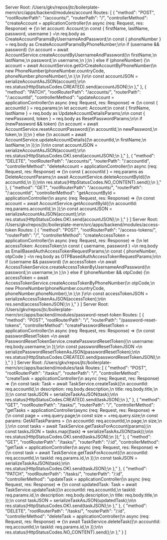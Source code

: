 Server Root: /Users/gkv/repos/jtc/boilerplate-mern/src/apps/backend/modules/account
Routes:
[
  {
    "method": "POST",
    "rootRouterPath": "/accounts/",
    "routerPath": "/",
    "controllerMethod": "createAccount = applicationController(\n    async (req: Request<CreateAccountParams>, res: Response) => {\n      let account: Account;\n      const { firstName, lastName, password, username } =\n        req.body as CreateAccountParamsByUsernameAndPassword;\n      const { phoneNumber } = req.body as CreateAccountParamsByPhoneNumber;\n\n      if (username && password) {\n        account = await AccountService.createAccountByUsernameAndPassword(\n          firstName,\n          lastName,\n          password,\n          username,\n        );\n      } else if (phoneNumber) {\n        account = await AccountService.getOrCreateAccountByPhoneNumber(\n          new PhoneNumber(phoneNumber.countryCode, phoneNumber.phoneNumber),\n        );\n      }\n\n      const accountJSON = serializeAccountAsJSON(account);\n\n      res.status(HttpStatusCodes.CREATED).send(accountJSON);\n    },"
  },
  {
    "method": "PATCH",
    "rootRouterPath": "/accounts/",
    "routerPath": "/:accountId",
    "controllerMethod": "updateAccount = applicationController(\n    async (req: Request<UpdateAccountParams>, res: Response) => {\n      const { accountId } = req.params;\n      let account: Account;\n      const { firstName, lastName } = req.body as UpdateAccountDetailsParams;\n\n      const { newPassword, token } = req.body as ResetPasswordParams;\n\n      if (newPassword && token) {\n        account = await AccountService.resetAccountPassword({\n          accountId,\n          newPassword,\n          token,\n        });\n      } else {\n        account = await AccountService.updateAccountDetails({\n          accountId,\n          firstName,\n          lastName,\n        });\n      }\n\n      const accountJSON = serializeAccountAsJSON(account);\n\n      res.status(HttpStatusCodes.OK).send(accountJSON);\n    },"
  },
  {
    "method": "DELETE",
    "rootRouterPath": "/accounts/",
    "routerPath": "/:accountId",
    "controllerMethod": "deleteAccount = applicationController(\n    async (req: Request<DeleteAccountParams>, res: Response) => {\n      const { accountId } = req.params as DeleteAccountParams;\n      await AccountService.deleteAccountById({\n        accountId,\n      });\n\n      res.status(HttpStatusCodes.NO_CONTENT).send();\n    },"
  },
  {
    "method": "GET",
    "rootRouterPath": "/accounts/",
    "routerPath": "/:accountId",
    "controllerMethod": "getAccountById = applicationController(\n    async (req: Request<GetAccountParams>, res: Response) => {\n      const account = await AccountService.getAccountById({\n        accountId: req.params.accountId,\n      });\n      const accountJSON = serializeAccountAsJSON(account);\n\n      res.status(HttpStatusCodes.OK).send(accountJSON);\n    },"
  }
]
Server Root: /Users/gkv/repos/jtc/boilerplate-mern/src/apps/backend/modules/access-token
Routes:
[
  {
    "method": "POST",
    "rootRouterPath": "/access-tokens/",
    "routerPath": "/",
    "controllerMethod": "createAccessToken = applicationController(\n    async (req: Request<CreateAccessTokenParams>, res: Response) => {\n      let accessToken: AccessToken;\n      const { username, password } =\n        req.body as EmailBasedAuthAccessTokenRequestParams;\n      const { phoneNumber, otpCode } =\n        req.body as OTPBasedAuthAccessTokenRequestParams;\n\n      if (username && password) {\n        accessToken =\n          await AccessTokenService.createAccessTokenByUsernameAndPassword(\n            password,\n            username,\n          );\n      } else if (phoneNumber && otpCode) {\n        accessToken = await AccessTokenService.createAccessTokenByPhoneNumber(\n          otpCode,\n          new PhoneNumber(phoneNumber.countryCode, phoneNumber.phoneNumber),\n        );\n      }\n\n      const accessTokenJSON = serializeAccessTokenAsJSON(accessToken);\n\n      res.send(accessTokenJSON);\n    },"
  }
]
Server Root: /Users/gkv/repos/jtc/boilerplate-mern/src/apps/backend/modules/password-reset-token
Routes:
[
  {
    "method": "POST",
    "rootRouterPath": "/",
    "routerPath": "/password-reset-tokens",
    "controllerMethod": "createPasswordResetToken = applicationController(\n    async (req: Request<CreatePasswordResetTokenParams>, res: Response) => {\n      const passwordResetToken =\n        await PasswordResetTokenService.createPasswordResetToken({\n          username: req.body.username,\n        });\n\n      const passwordResetTokenJSON =\n        serializePasswordResetTokenAsJSON(passwordResetToken);\n\n      res.status(HttpStatusCodes.CREATED).send(passwordResetTokenJSON);\n    },"
  }
]
Server Root: /Users/gkv/repos/jtc/boilerplate-mern/src/apps/backend/modules/task
Routes:
[
  {
    "method": "POST",
    "rootRouterPath": "/tasks/",
    "routerPath": "/",
    "controllerMethod": "createTask = applicationController(\n    async (req: Request<CreateTaskParams>, res: Response) => {\n      const task: Task = await TaskService.createTask({\n        accountId: req.accountId,\n        description: req.body.description,\n        title: req.body.title,\n      });\n      const taskJSON = serializeTaskAsJSON(task);\n\n      res.status(HttpStatusCodes.CREATED).send(taskJSON);\n    },"
  },
  {
    "method": "GET",
    "rootRouterPath": "/tasks/",
    "routerPath": "/",
    "controllerMethod": "getTasks = applicationController(async (req: Request, res: Response) => {\n    const page = +req.query.page;\n    const size = +req.query.size;\n    const params: GetAllTaskParams = {\n      accountId: req.accountId,\n      page,\n      size,\n    };\n\n    const tasks = await TaskService.getTasksForAccount(params);\n    const tasksJSON = tasks.map((task) => serializeTaskAsJSON(task));\n\n    res.status(HttpStatusCodes.OK).send(tasksJSON);\n  });"
  },
  {
    "method": "GET",
    "rootRouterPath": "/tasks/",
    "routerPath": "/:id",
    "controllerMethod": "getTask = applicationController(\n    async (req: Request<GetTaskParams>, res: Response) => {\n      const task = await TaskService.getTaskForAccount({\n        accountId: req.accountId,\n        taskId: req.params.id,\n      });\n      const taskJSON = serializeTaskAsJSON(task);\n\n      res.status(HttpStatusCodes.OK).send(taskJSON);\n    },"
  },
  {
    "method": "PATCH",
    "rootRouterPath": "/tasks/",
    "routerPath": "/:id",
    "controllerMethod": "updateTask = applicationController(\n    async (req: Request<UpdateTaskParams>, res: Response) => {\n      const updatedTask: Task = await TaskService.updateTask({\n        accountId: req.accountId,\n        taskId: req.params.id,\n        description: req.body.description,\n        title: req.body.title,\n      });\n      const taskJSON = serializeTaskAsJSON(updatedTask);\n\n      res.status(HttpStatusCodes.OK).send(taskJSON);\n    },"
  },
  {
    "method": "DELETE",
    "rootRouterPath": "/tasks/",
    "routerPath": "/:id",
    "controllerMethod": "deleteTask = applicationController(\n    async (req: Request<DeleteTaskParams>, res: Response) => {\n      await TaskService.deleteTask({\n        accountId: req.accountId,\n        taskId: req.params.id,\n      });\n\n      res.status(HttpStatusCodes.NO_CONTENT).send();\n    },"
  }
]
